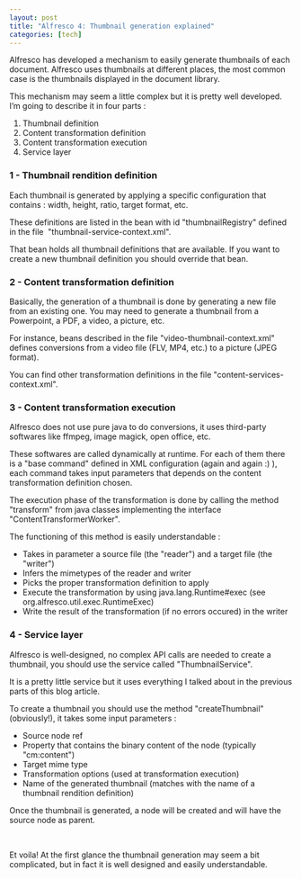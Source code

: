 ```yaml
---
layout: post
title: "Alfresco 4: Thumbnail generation explained"
categories: [tech]
---
```

Alfresco has developed a mechanism to easily generate thumbnails of each document. Alfresco uses thumbnails at different places, the most common case is the thumbnails displayed in the document library.

This mechanism may seem a little complex but it is pretty well developed. I’m going to describe it in four parts :

<ol>
    <li>Thumbnail definition</li>
    <li>Content transformation definition</li>
    <li>Content transformation execution</li>
    <li>Service layer</li>
</ol>

<!--more-->

<h3><b>1 - Thumbnail rendition definition </b></h3>

Each thumbnail is generated by applying a specific configuration that contains : width, height, ratio, target format, etc.

These definitions are listed in the bean with id "thumbnailRegistry" defined in the file &nbsp;"thumbnail-service-context.xml".

That bean holds all thumbnail definitions that are available. If you want to create a new thumbnail definition you should override that bean.

<h3><b>2 - Content transformation definition </b></h3>

Basically, the generation of a thumbnail is done by generating a new file from an existing one. You may need to generate a thumbnail from a Powerpoint, a PDF, a video, a picture, etc.

For instance, beans described in the file "video-thumbnail-context.xml" defines conversions from a video file (FLV, MP4, etc.) to a picture (JPEG format).

You can find other transformation definitions in the file "content-services-context.xml".

<h3><b>3 - Content transformation execution </b></h3>

Alfresco does not use pure java to do conversions, it uses third-party softwares like ffmpeg, image magick, open office, etc.

These softwares are called dynamically at runtime. For each of them there is a "base command" defined in XML configuration (again and again :) ), each command takes input parameters that depends on the content transformation definition chosen.

The execution phase of the transformation is done by calling the method "transform" from java classes implementing the interface "ContentTransformerWorker".

The functioning of this method is easily understandable :

<ul>
    <li>Takes in parameter a source file (the "reader") and a target file (the "writer")</li>
    <li>Infers the mimetypes of the reader and writer</li>
    <li>Picks the proper transformation definition to apply</li>
    <li>Execute the transformation by using java.lang.Runtime#exec (see org.alfresco.util.exec.RuntimeExec)</li>
    <li>Write the result of the transformation (if no errors occured) in the writer</li>
</ul>

<h3><b>4 - Service layer </b></h3>

Alfresco is well-designed, no complex API calls are needed to create a thumbnail, you should use the service called "ThumbnailService".

It is a pretty little service but it uses everything I talked about in the previous parts of this blog article.

To create a thumbnail you should use the method "createThumbnail" (obviously!), it takes some input parameters :

<ul>
    <li>Source node ref</li>
    <li>Property that contains the binary content of the node (typically "cm:content")</li>
    <li>Target mime type</li>
    <li>Transformation options (used at transformation execution)</li>
    <li>Name of the generated thumbnail (matches with the name of a thumbnail rendition definition)</li>
</ul>

Once the thumbnail is generated, a node will be created and will have the source node as parent.

&nbsp;

Et voila! At the first glance the thumbnail generation may seem a bit complicated, but in fact it is well designed and easily understandable.
